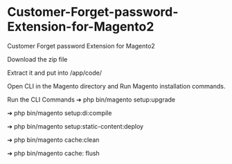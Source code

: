 # Customer-Forget-password-Extension-for-Magento2
Customer Forget password Extension for Magento2

Download the zip file

Extract it and put into /app/code/

Open CLI in the Magento directory and Run Magento installation commands.

Run the CLI Commands ➔ php bin/magento setup:upgrade

➔ php bin/magento setup:di:compile

➔ php bin/magento setup:static-content:deploy

➔ php bin/magento cache:clean

➔ php bin/magento cache: flush
